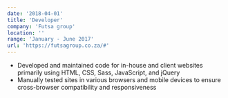 ```yaml
---
date: '2018-04-01'
title: 'Developer'
company: 'Futsa group'
location: ''
range: 'January - June 2017'
url: 'https://futsagroup.co.za/#'
---
```


- Developed and maintained code for in-house and client websites primarily using HTML, CSS, Sass, JavaScript, and jQuery
- Manually tested sites in various browsers and mobile devices to ensure cross-browser compatibility and responsiveness
